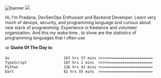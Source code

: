 ![banner](.github/banner-profile.jpeg)
<img src="https://user-images.githubusercontent.com/73097560/115834477-dbab4500-a447-11eb-908a-139a6edaec5c.gif"></p>

Hi, I'm Pradana, DevSecOps Enthusiast and Backend Developer. Learn very much of devops, security, and programming language and curious about new stack of programming. Experience in freelance and volunteer organization. And this my waka time , to show are the statistics of programming languages that I often use

📊 **Quote Of The Day is:**
<!--START_SECTION:waka-->

```txt
Go                         267 hrs 57 mins >>>>>>===================   25.84 %
TypeScript                 187 hrs 2 mins  >>>>>====================   18.04 %
Python                     126 hrs 42 mins >>>======================   12.22 %
Dart                       81 hrs 55 mins  >>=======================   07.90 %
```

<!--END_SECTION:waka-->

